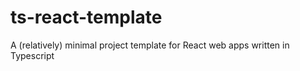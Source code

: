 # ts-react-template
A (relatively) minimal project template for React web apps written in Typescript
